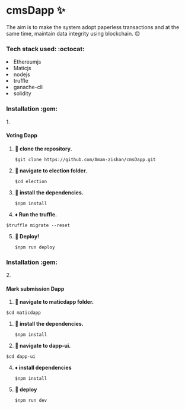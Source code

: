 # cmsDapp :sparkles:
The aim is to make the system adopt paperless transactions and at the same time, maintain data integrity using blockchain. :heart_eyes:

 <h3> Tech stack used: :octocat: </h3>

<li>Ethereumjs</li>
<li>Maticjs</li>
<li>nodejs</li>
<li>truffle</li>
<li>ganache-cli</li>
<li>solidity</li>

<h3>Installation :gem: </h3>
1.<h4>Voting Dapp</h4>

1. **:round_pushpin: clone the repository.**

   ```shell
   $git clone https://github.com/Aman-zishan/cmsDapp.git

   ```
2. **:checkered_flag: navigate to election folder.**

   ```shell
   $cd election

   ```
3. **:construction: install the dependencies.**

   ```shell
   $npm install

   ```
 4. **:diamonds: Run the truffle.**

   ```shell
   $truffle migrate --reset

   ```
5. **:dart: Deploy!**
    ```shell
   $npm run deploy

   ```
   
  <h3>Installation :gem: </h3>
2.<h4>Mark submission Dapp</h4> 
   
   
   
   1. **:round_pushpin: navigate to maticdapp folder.**

   ```shell
   $cd maticdapp

   ```
1. **:checkered_flag: install the dependencies.**

   ```shell
   $npm install

   ```
 3. **:construction: navigate to dapp-ui.**

   ```shell
   $cd dapp-ui

   ```
4. **:diamonds: install dependencies**
    ```shell
   $npm install
5. **:dart: deploy**
    ```shell
   $npm run dev
   ```


